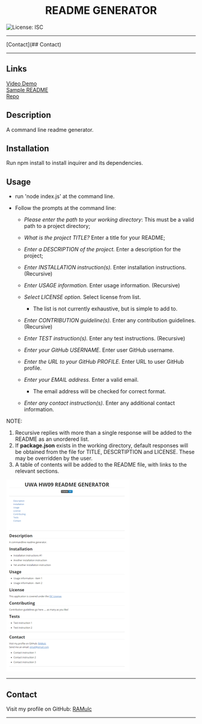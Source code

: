 <h1 align=center>README GENERATOR</h1>

![License: ISC](https://img.shields.io/badge/License-ISC-blue.svg)

------

[Contact](## Contact)

------

## Links

<a href="https://github.com/RAMulc/README_Generator/blob/main/demo/ReadmeDemo.webm">Video Demo</a>
<br>
<a href="https://github.com/RAMulc/README_Generator/blob/main/demo/SampleREADME.md">Sample README</a>
<br>
<a href="https://github.com/RAMulc/README_Generator">Repo</a> 

## Description

A command line readme generator. 

## Installation
Run npm install to install inquirer and its dependencies.

## Usage
- run 'node index.js' at the command line.

- Follow the prompts at the command line:

  - *Please enter the path to your working directory*: This must be a valid path to a project directory;

  - *What is the project TITLE?* Enter a title for your README;

  - *Enter a DESCRIPTION of the project.* Enter a description for the project;

  - *Enter INSTALLATION instruction(s).* Enter installation instructions. (Recursive)

  - *Enter USAGE information.* Enter usage information. (Recursive)

  - *Select LICENSE option.* Select license from list. 

    - The list is not currently exhaustive, but is simple to add to.

  - *Enter CONTRIBUTION guideline(s).* Enter any contribution guidelines. (Recursive)

  - *Enter TEST instruction(s).* Enter any test instructions. (Recursive)

  - *Enter your GitHub USERNAME.* Enter user GitHub username.

  - *Enter the URL to your GitHub PROFILE.* Enter URL to user GitHub profile.

  - *Enter your EMAIL address.* Enter a valid email.

    - The email address will be checked for correct format.

  - *Enter any contact instruction(s).* Enter any additional contact information.

    

NOTE: 

1. Recursive replies with more than a single response will be added to the README as an unordered list.
2. If **package.json** exists in the working directory, default responses will be obtained from the file for TITLE, DESCRTIPTION and LICENSE. These may be overridden by the user.
3. A table of contents will be added to the README file, with links to the relevant sections.

<img src="https://github.com/RAMulc/README_Generator/blob/main/demo/Screenshot.png" style="zoom:50%;" />

------

## Contact
Visit my profile on GitHub: [RAMulc](<https://github.com/RAMulc>)

------

